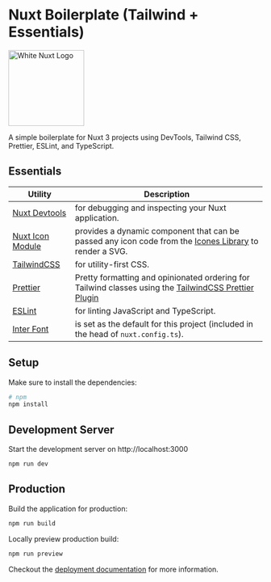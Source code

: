 # Nuxt Boilerplate (Tailwind + Essentials)

<img src="https://nuxt.com/assets/design-kit/logo/icon-white.svg" alt="White Nuxt Logo" width="150">

A simple boilerplate for Nuxt 3 projects using DevTools, Tailwind CSS, Prettier, ESLint, and TypeScript.

## Essentials

| Utility  | Description |
| ------------- | ------------- |
| [Nuxt Devtools](https://devtools.nuxt.com/) | for debugging and inspecting your Nuxt application. |
| [Nuxt Icon Module](https://nuxt.com/modules/icon) | provides a dynamic component that can be passed any icon code from the [Icones Library](https://icones.js.org/) to render a SVG. |
| [TailwindCSS](https://tailwindcss.com/)  | for utility-first CSS. |
| [Prettier](https://prettier.io/) | Pretty formatting and opinionated ordering for Tailwind classes using the [TailwindCSS Prettier Plugin](https://github.com/tailwindlabs/prettier-plugin-tailwindcss) |
| [ESLint](https://eslint.org/) | for linting JavaScript and TypeScript. |
| [Inter Font](https://fonts.google.com/specimen/Inter) | is set as the default for this project (included in the head of `nuxt.config.ts`). |

## Setup

Make sure to install the dependencies:

```bash
# npm
npm install

```

## Development Server

Start the development server on http://localhost:3000

```bash
npm run dev
```

## Production

Build the application for production:

```bash
npm run build
```

Locally preview production build:

```bash
npm run preview
```

Checkout the [deployment documentation](https://nuxt.com/docs/getting-started/deployment#presets) for more information.
